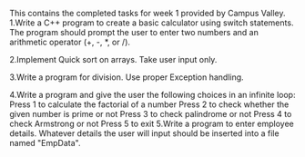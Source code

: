 This contains the completed tasks for week 1 provided by Campus Valley.
1.Write a C++ program to create a basic calculator using switch statements. The program should prompt the user to enter two numbers and an arithmetic operator (+, -, *, or /).
 
2.Implement Quick sort on arrays. Take user input only.
 
3.Write a program for division. Use proper Exception handling.
 
4.Write a program and give the user the following choices in an infinite loop:
    Press 1 to calculate the factorial of a number
    Press 2 to check whether the given number is prime or not
    Press 3 to check palindrome or not
    Press 4 to check Armstrong or not
    Press 5 to exit
5.Write a program to enter employee details. Whatever details the user will input should be inserted into a file named "EmpData".
 
